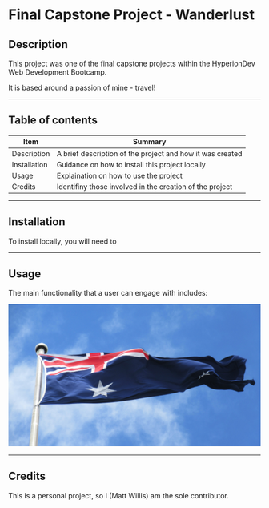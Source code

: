 # Final Capstone Project - Wanderlust

## Description
This project was one of the final capstone projects within the HyperionDev Web Development Bootcamp.

It is based around a passion of mine - travel!


-----

## Table of contents

| Item | Summary |
|------|---------|
| Description | A brief description of the project and how it was created |
| Installation | Guidance on how to install this project locally |
| Usage | Explaination on how to use the project |
| Credits | Identifiny those involved in the creation of the project |

-----

## Installation

To install locally, you will need to 

-----

## Usage

The main functionality that a user can engage with includes:

![test image](/images/auz-flag-comp.jpg)

-----

## Credits

This is a personal project, so I (Matt Willis) am the sole contributor.

